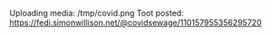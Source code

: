Uploading media: /tmp/covid.png
Toot posted: https://fedi.simonwillison.net/@covidsewage/110157955356295720
